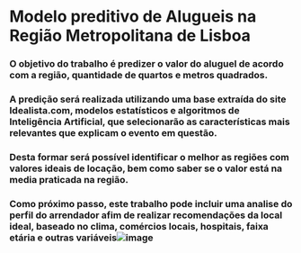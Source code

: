 # Modelo preditivo de Alugueis na Região Metropolitana de Lisboa

### O objetivo do trabalho é predizer o valor do aluguel de acordo com a região, quantidade de quartos e metros quadrados.

### A predição será realizada utilizando uma base extraída do site Idealista.com, modelos estatísticos e algoritmos de Inteligência Artificial, que selecionarão as características mais relevantes que explicam o evento em questão.

### Desta formar será possível identificar o melhor as regiões com valores ideais de locação, bem como saber se o valor está na media praticada na região.

### Como próximo passo, este trabalho pode incluir uma analise do perfil do arrendador afim de realizar recomendações da local ideal, baseado no clima, comércios locais, hospitais, faixa etária e outras variáveis![image](https://github.com/johnosd/MPAlugueisLisboa/assets/22200130/578869a3-c55b-48f4-af9a-b7ce287fa8c7)
